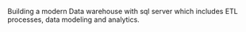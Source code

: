 Building a modern Data warehouse with sql server which includes ETL processes, data modeling and analytics.
